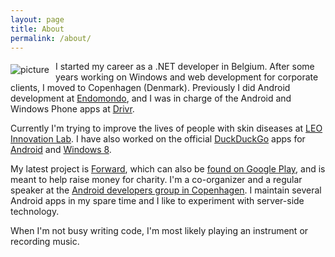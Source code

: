 ```yaml
---
layout: page
title: About
permalink: /about/
---
```


<img src="http://www.gravatar.com/avatar/872f26792da7176d69d5add3cf0b7e25.png" style="float: left; margin: 5px 10px 5px 0px;" alt="picture"/>

I started my career as a .NET developer in Belgium. After some years working on Windows and web development for corporate clients, I moved to Copenhagen (Denmark).
Previously I did Android development at [Endomondo](http://www.endomondo.com), and I was in charge of the Android and Windows Phone apps at [Drivr](http://www.drivr.com).

Currently I'm trying to improve the lives of people with skin diseases at [LEO Innovation Lab](http://leoinnovationlab.com).
I have also worked on the official [DuckDuckGo](https://duckduckgo.com/) apps for [Android](https://play.google.com/store/apps/details?id=com.duckduckgo.mobile.android) and [Windows 8](http://apps.microsoft.com/windows/app/duckduckgo/d526ba1b-a065-4cb9-a6c6-bf30f6123e2b).

My latest project is [Forward](https://forwardapphq.com), which can also be [found on Google Play](https://play.google.com/store/apps/details?id=com.commanigy.forward&utm_source=kevinpelgrims.com), and is meant to help raise money for charity.
I'm a co-organizer and a regular speaker at the [Android developers group in Copenhagen](https://www.meetup.com/DroidDevs-CPH/).
I maintain several Android apps in my spare time and I like to experiment with server-side technology.

When I'm not busy writing code, I'm most likely playing an instrument or recording music.
